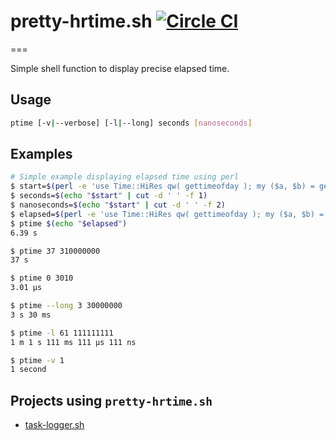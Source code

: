 # pretty-hrtime.sh [![Circle CI](https://circleci.com/gh/posva/pretty-hrtime.sh.svg?style=svg)](https://circleci.com/gh/posva/pretty-hrtime.sh)
===

Simple shell function to display precise elapsed time.

## Usage
```bash
ptime [-v|--verbose] [-l|--long] seconds [nanoseconds]
```

## Examples
```bash
# Simple example displaying elapsed time using perl
$ start=$(perl -e 'use Time::HiRes qw( gettimeofday ); my ($a, $b) = gettimeofday; $ts = $a; $tn = $b * 1000; print "$ts $tn";')
$ seconds=$(echo "$start" | cut -d ' ' -f 1) 
$ nanoseconds=$(echo "$start" | cut -d ' ' -f 2) 
$ elapsed=$(perl -e 'use Time::HiRes qw( gettimeofday ); my ($a, $b) = gettimeofday; $ts = $a - '"$seconds"'; $tn = $b * 1000 - '"$nanoseconds"'; print "$ts $tn";')
$ ptime $(echo "$elapsed")
6.39 s

$ ptime 37 310000000
37 s

$ ptime 0 3010
3.01 μs

$ ptime --long 3 30000000
3 s 30 ms

$ ptime -l 61 111111111
1 m 1 s 111 ms 111 μs 111 ns

$ ptime -v 1
1 second
```

## Projects using `pretty-hrtime.sh`

- [task-logger.sh](https://github.com/posva/task-logger.sh)
